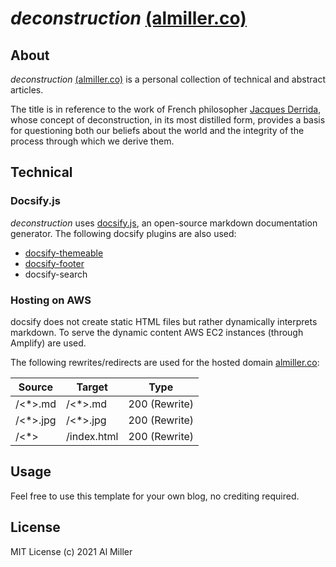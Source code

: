 # <i>deconstruction</i> <a href="https://almiller.co/" target="__blank">(almiller.co)</a>

##  About

<p>
 <i>deconstruction</i> <a href="https://almiller.co/" target="__blank">(almiller.co)</a> is a personal collection of technical and abstract articles.
</p>
 The title is in reference to the work of French philosopher <a href="https://en.wikipedia.org/wiki/Jacques_Derrida" target="__blank">Jacques Derrida</a>, whose concept of deconstruction, in its most distilled form, provides a basis for questioning both our beliefs about the world and the integrity of the process through which we derive them.

##  Technical

###    Docsify.js

<i>deconstruction</i> uses <a href="https://docsify.js.org/" target="__blank">docsify.js</a>, an open-source markdown documentation generator. The following docsify plugins are also used:

- <a href="https://jhildenbiddle.github.io/docsify-themeable/#/" target="__blank">docsify-themeable</a>
- <a href="https://github.com/erickjx/docsify-footer-enh" target="__blank">docsify-footer</a>
- docsify-search

###    Hosting on AWS

<p>
docsify does not create static HTML files but rather dynamically interprets markdown. To serve the dynamic content AWS EC2 instances (through Amplify) are used.
</p>
<p>
The following rewrites/redirects are used for the hosted domain <a href="https://almiller.co/" target="__blank">almiller.co</a>:
</p>

| Source      | Target | Type |
| ----------- | ----------- | ----------- |
| /<*>.md	      | /<*>.md	       | 200 (Rewrite)	       |
| /<*>.jpg	      | /<*>.jpg	       | 200 (Rewrite)	       |
| /<*>	   | /index.html	        | 200 (Rewrite)	       |

##  Usage

Feel free to use this template for your own blog, no crediting required.

##  License

MIT License (c) 2021 Al Miller

